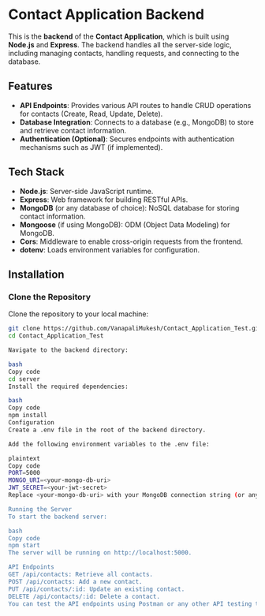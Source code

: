 # Contact Application Backend

This is the **backend** of the **Contact Application**, which is built using **Node.js** and **Express**. The backend handles all the server-side logic, including managing contacts, handling requests, and connecting to the database.

## Features

- **API Endpoints**: Provides various API routes to handle CRUD operations for contacts (Create, Read, Update, Delete).
- **Database Integration**: Connects to a database (e.g., MongoDB) to store and retrieve contact information.
- **Authentication (Optional)**: Secures endpoints with authentication mechanisms such as JWT (if implemented).
  
## Tech Stack

- **Node.js**: Server-side JavaScript runtime.
- **Express**: Web framework for building RESTful APIs.
- **MongoDB** (or any database of choice): NoSQL database for storing contact information.
- **Mongoose** (if using MongoDB): ODM (Object Data Modeling) for MongoDB.
- **Cors**: Middleware to enable cross-origin requests from the frontend.
- **dotenv**: Loads environment variables for configuration.

## Installation

### Clone the Repository

Clone the repository to your local machine:

```bash
git clone https://github.com/VanapaliMukesh/Contact_Application_Test.git
cd Contact_Application_Test

Navigate to the backend directory:

bash
Copy code
cd server
Install the required dependencies:

bash
Copy code
npm install
Configuration
Create a .env file in the root of the backend directory.

Add the following environment variables to the .env file:

plaintext
Copy code
PORT=5000
MONGO_URI=<your-mongo-db-uri>
JWT_SECRET=<your-jwt-secret>
Replace <your-mongo-db-uri> with your MongoDB connection string (or any database URI you're using) and <your-jwt-secret> with a secret key if using authentication.

Running the Server
To start the backend server:

bash
Copy code
npm start
The server will be running on http://localhost:5000.

API Endpoints
GET /api/contacts: Retrieve all contacts.
POST /api/contacts: Add a new contact.
PUT /api/contacts/:id: Update an existing contact.
DELETE /api/contacts/:id: Delete a contact.
You can test the API endpoints using Postman or any other API testing tool.

